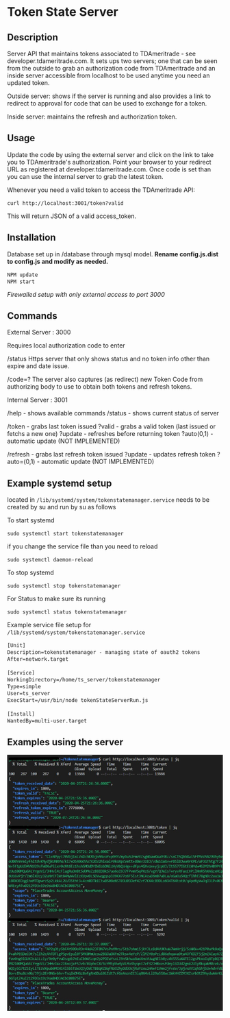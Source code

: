 # Token State Server

## Description

Server API that maintains tokens associated to TDAmeritrade - see developer.tdameritrade.com.  It sets ups two servers; one that can be seen from the outside to grab an authorization code from TDAmeritrade and an inside server accessible from localhost to be used anytime you need an updated token.  

Outside server: shows if the server is running and also provides a link to redirect to approval for code that can be used to exchange for a token.

Inside server: maintains the refresh and authorization token. 

## Usage

Update the code by using the external server and click on the link to take you to TDAmeritrade's authorization.  Point your browser to your redirect URL as registered at developer.tdameritrade.com.  Once code is set than you can use the internal server to grab the latest token.

Whenever you need a valid token to access the TDAmeritrade API:
```
curl http://localhost:3001/token?valid
```
This will return JSON of a valid access_token.

## Installation

Database set up in /database through mysql model.  **Rename config.js.dist to config.js and modify as needed.**

```
NPM update
NPM start
```

*Firewalled setup with only external access to port 3000*


## Commands

External Server : 3000

Requires local authorization code to enter

/status
Https server that only shows status and no token info other than expire and date issue.

/code=?
The server also captures (as redirect) new Token Code from authorizing body to use to obtain both tokens and refresh tokens.

Internal Server : 3001

/help - shows available commands
/status - shows current status of server

/token - grabs last token issued
?valid - grabs a valid token (last issued or fetchs a new one)
?update - refreshes before returning token
?auto(0,1) - automatic update (NOT IMPLEMENTED)

/refresh - grabs last refresh token issued
?update - updates refresh token
?auto=(0,1) - automatic update (NOT IMPLEMENTED)


## Example systemd setup

located in `/lib/systemd/system/tokenstatemanager.service`
needs to be created by su and run by su as follows

To start systemd
```
sudo systemctl start tokenstatemanager
```

if you change the service file than you need to reload
```
sudo systemctl daemon-reload
```

To stop systemd
```
sudo systemctl stop tokenstatemanager
```

For Status to make sure its running
```
sudo systemctl status tokenstatemanager
```

Example service file setup for `/lib/systemd/system/tokenstatemanager.service`
```
[Unit]
Description=tokenstatemanager - managing state of oauth2 tokens
After=network.target

[Service]
WorkingDirectory=/home/ts_server/tokenstatemanager
Type=simple
User=ts_server
ExecStart=/usr/bin/node tokenStateServerRun.js

[Install]
WantedBy=multi-user.target
```

## Examples using the server

![Example of internal server](./images/tokenstate_1_mod.jpg)

